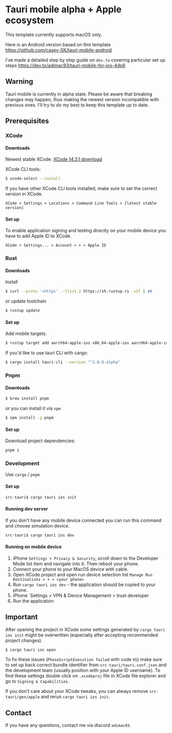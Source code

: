# Tauri mobile alpha + Apple ecosystem

This template currently supports macOS only.

Here is an Android version based on this template https://github.com/casey-SK/tauri-mobile-android

I've made a detailed step by step guide on `dev.to` covering particular set up steps https://dev.to/adimac93/tauri-mobile-for-ios-4dp6

## Warning

Tauri mobile is currently in alpha state. Please be aware that breaking changes may happen, thus making the newest version incompatible with previous ones. I'll try to do my best to keep this template up to date.

## Prerequisites

### XCode

#### Downloads

Newest stable XCode:
[XCode 14.3.1 download](https://download.developer.apple.com/Developer_Tools/Xcode_14.3.1/Xcode_14.3.1.xip)

XCode CLI tools:
```bash
$ xcode-select --install
```
If you have other XCode CLI tools installed, make sure to set the correct version in XCode.

`XCode > Settings > Locations > Command Line Tools > [latest stable version]`

#### Set up

To enable application signing and testing directly on your mobile device you have to add Apple ID to XCode.

`XCode > Settings... > Account > + > Apple ID`

### Rust

#### Downloads

Install
```bash
$ curl --proto '=https' --tlsv1.2 https://sh.rustup.rs -sSf | sh
```
or update toolchain
```bash
$ rustup update
```

#### Set up

Add mobile targets:
```bash
$ rustup target add aarch64-apple-ios x86_64-apple-ios aarch64-apple-ios-sim
```
If you'd like to use tauri CLI with cargo:
```bash
$ cargo install tauri-cli --version "^2.0.0-alpha"
```

### Pnpm

#### Downloads

```bash
$ brew install pnpm
```
or you can install it via `npm`
```bash
$ npm install -g pnpm
```

#### Set up

Download project dependencies:
```bash
pnpm i
```

### Development
Use `cargo` / `pnpm`

#### Set up
```bash
src-tauri$ cargo tauri ios init
```

#### Running dev server

If you don't have any mobile device connected you can run this command and choose simulation device.
```bash
src-tauri$ cargo tauri ios dev
```

#### Running on mobile device

1. iPhone `Settings > Privacy & Security`, scroll down to the Developer Mode list item and navigate into it. Then reboot your phone.
2. Connect your phone to your MacOS device with cable.
3. Open XCode project and open run device selection list `Manage Run Destinations > + > <your phone>`
4. Run `cargo tauri ios dev` - the application should be copied to your phone.
5. iPhone `Settings > VPN & Device Management > trust developer
6. Run the application

## Important

After opening the project in XCode some settings generated by `cargo tauri ios init` might be overwritten (especially after accepting recommended project changes).

```bash
$ cargo tauri ios open
```

To fix these issues (`PhaseScriptExecution failed` with code `65`) make sure to set up back correct bundle identifier from `src-tauri/tauri.conf.json` and the development team (usually position with your Apple ID username).
To find these settings double click on `.xcodeproj` file in XCode file explorer and go to `Signing & Capabilities`.

If you don't care about your XCode tweaks, you can always remove `src-tauri/gen/apple` and rerun `cargo tauri ios init`.


## Contact

If you have any questions, contact me via discord `adimac93`.
